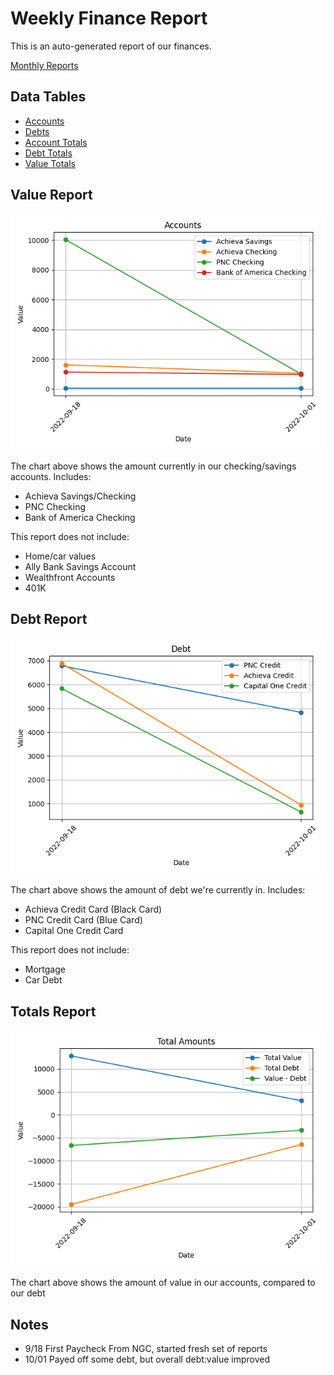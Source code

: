 # Weekly Finance Report
This is an auto-generated report of our finances.

[Monthly Reports](https://github.com/barry4356/finance_monthly_reports/blob/master/Report.md)

## Data Tables
* [Accounts](accounts.csv)
* [Debts](debts.csv)
* [Account Totals](total_accounts.csv)
* [Debt Totals](total_debts.csv)
* [Value Totals](total_value.csv)

## Value Report
![Accounts](accounts.png)

The chart above shows the amount currently in our checking/savings accounts. Includes:
* Achieva Savings/Checking
* PNC Checking
* Bank of America Checking

This report does not include:
* Home/car values
* Ally Bank Savings Account
* Wealthfront Accounts
* 401K

## Debt Report
![Debts](debts.png)

The chart above shows the amount of debt we're currently in. Includes:
* Achieva Credit Card (Black Card)
* PNC Credit Card (Blue Card)
* Capital One Credit Card

This report does not include:
* Mortgage
* Car Debt

## Totals Report
![Totals](totals.png)

The chart above shows the amount of value in our accounts, compared to our debt

## Notes
* 9/18  First Paycheck From NGC, started fresh set of reports
* 10/01 Payed off some debt, but overall debt:value improved
